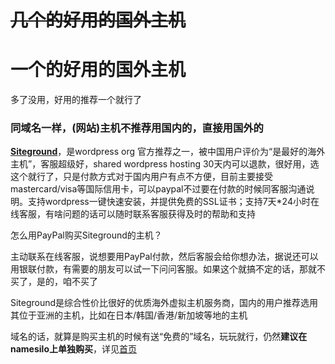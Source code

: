 # ~~几个的好用的国外主机~~
# 一个的好用的国外主机
多了没用，好用的推荐一个就行了
### 同域名一样，(网站)主机不推荐用国内的，直接用国外的

[**Siteground**](https://www.siteground.com/index.htm?afcode=d374ff711fd59832e23687367eb84f3c)，是wordpress org 官方推荐之一，被中国用户评价为“是最好的海外主机”，客服超级好，shared wordpress hosting 30天内可以退款，很好用，选这个就行了，只是付款方式对于国内用户有点不方便，目前主要接受mastercard/visa等国际信用卡，可以paypal不过要在付款的时候同客服沟通说明。支持wordpress一键快速安装，并提供免费的SSL证书；支持7天*24小时在线客服，有啥问题的话可以随时联系客服获得及时的帮助和支持

怎么用PayPal购买Siteground的主机？

主动联系在线客服，说想要用PayPal付款，然后客服会给你想办法，据说还可以用银联付款，有需要的朋友可以试一下问问客服。如果这个就搞不定的话，那就不买了，是的，咱不买了

Siteground是综合性价比很好的优质海外虚拟主机服务商，国内的用户推荐选用其位于亚洲的主机，比如在日本/韩国/香港/新加坡等地的主机

域名的话，就算是购买主机的时候有送“免费的”域名，玩玩就行，仍然**建议在namesilo上单独购买**，详见[首页](https://bylog.github.io)
